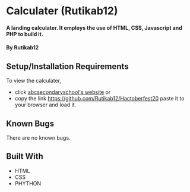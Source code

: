 # Calculater (Rutikab12)

#### A landing calculater. It employs the use of HTML, CSS, Javascript and PHP to build it.

#### By **Rutikab12**


## Setup/Installation Requirements

To view the calculater, 
* click [abcsecondaryschool's website](https://github.com/Rutikab12/Hactoberfest20)
or 
* copy the link https://github.com/Rutikab12/Hactoberfest20 paste it to your browser and load it.  


## Known Bugs

There are no known bugs.

## Built With

* HTML
* CSS
* PHYTHON
